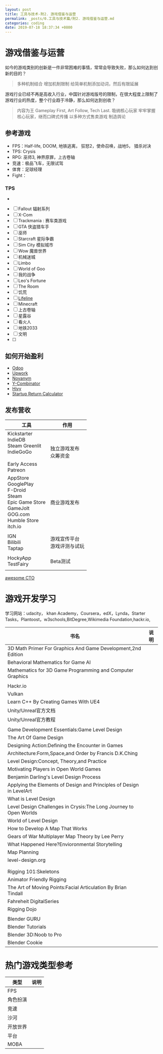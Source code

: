 ```yaml
---
layout: post
title: 工具与技术-附2. 游戏借鉴与运营
permalink: _posts/0.工具与技术篇/附2. 游戏借鉴与运营.md
categories: coding
date: 2019-07-18 18:37:34 +0800
---
```

# 游戏借鉴与运营
如今的游戏类别的创新是一件非常困难的事情，常常会导致失败，那么如何达到创新的目的？
  > 多种机制结合
  > 增加机制限制
  > 给简单机制添加动词，然后有限延展

游戏行业已经不再是高收入行业，中国针对游戏版号的限制，在很大程度上限制了游戏行业的热度，整个行业趋于冷静，那么如何达到创收？
  > 内容为王
  > Gameplay First, Art Follow, Tech Last.
  > 吸纳核心玩家
  > 牢牢掌握核心玩家，继而口碑式传播
  > 以多种方式售卖游戏
  > 制造舆论

## 参考游戏
- FPS：Half-life, DOOM, 地铁逃离， 狂怒2，使命召唤，战地5， 猎杀对决
- TPS: Crysis
- RPG: 巫师3, 神界原罪，上古卷轴
- 竞速：极品飞车，无限试驾
- 体育：足球经理
- Fight： 

### TPS
- 

- [ ] Fallout 辐射系列
- [ ] X-Com
- [ ] Trackmania : 赛车类游戏
- [ ] GTA 侠盗猎车手
- [ ] 巫师
- [ ] Starcraft 星际争霸
- [ ] Sim City 模拟城市
- [ ] Wow 魔兽世界
- [ ] 机械迷城
- [ ] Limbo
- [ ] World of Goo
- [ ] 我的战争
- [ ] Leo's Fortune
- [ ] The Room
- [ ] 饥荒
- [ ] [Lifeline](http://3mingames.com/2015/04/lifeline/)
- [ ] Minecraft
- [ ] 上古卷轴
- [ ] 星露谷
- [ ] 看火人
- [ ] 地铁2033
- [ ] 文明
- [ ] 

## 如何开始盈利
- [Odoo](https://www.odoo.com/)
- [Upwork](https://www.upwork.com/)
- [Novanym](http://novanym.com/)
- [Y-Combinator](http://ycombinator.com/)
- [Hivy](https://hivyapp.com/)
- [Startup Return Calculator](https://members.1000angels.com/returncalculator)


## 发布营收

| 工具                                                         | 作用                             |
| ------------------------------------------------------------ | -------------------------------- |
| Kickstarter<br />IndieDB<br />Steam Greenlit<br />IndieGoGo<br /><br />Early Access<br />Patreon | 独立游戏发布<br />众筹资金       |
| AppStore<br />GooglePlay<br />F-Droid<br />Steam<br />Epic Game Store<br />GameJolt<br />GOG.com<br />Humble Store<br />itch.io | 商业游戏发布                     |
|                                                              |                                  |
| IGN<br />Bilibili<br />Taptap                                | 游戏宣传平台<br />游戏评测与试玩 |
|                                                              |                                  |
| HockyApp<br />TestFairy                                      | Beta测试                         |
|                                                              |                                  |

[awesome CTO](https://github.com/mateusz-brainhub/awesome-cto-resources)

# 游戏开发学习

学习网站：udacity， khan Academy，Coursera，edX，Lynda，Starter Tasks，Plantoost，w3schools,BitDegree,Wikimedia Foundation,hackr.io,

| 书名                                                         | 说明 |
| ------------------------------------------------------------ | ---- |
| 3D Math Primer For Graphics And Game Development,2nd Edition |      |
| Behavioral Mathematics for Game AI                           |      |
| Mathematics for 3D Game Programming and Computer Graphics    |      |
|                                                              |      |
| Hackr.io                                                     |      |
| Vulkan                                                       |      |
| Learn C++ By Creating Games With UE4                         |      |
| Unity/Unreal官方文档                                         |      |
| Unity/Unreal官方教程                                         |      |
|                                                              |      |
| Game Development Essentials:Game Level Design                |      |
| The Art Of Game Design                                       |      |
| Designing Action:Defining the Encounter in Games             |      |
| Architecture:Form,Space,and Order by Francis D.K.Ching       |      |
| Level Design:Concept, Theory,and Practice                    |      |
| Motivating Players in Open World Games                       |      |
| Benjamin Darling's Level Design Process                      |      |
| Applying the Elements of Design and Principles of Design in LevelArt |      |
| What is Level Design                                         |      |
| Level Design Challenges in Crysis:The Long Journey to Open Worlds |      |
| World of Level Design                                        |      |
| How to Develop A Map That Works                              |      |
| Gears of War Multiplayer Map Theory by Lee Perry             |      |
| What Happened Here?Envioronmental Storytelling               |      |
| Map Planning                                                 |      |
| level-design.org                                             |      |
|                                                              |      |
|                                                              |      |
| Rigging 101:Skeletons                                        |      |
| Animator Friendly Rigging                                    |      |
| The Art of Moving Points:Facial Articulation By Brian Tindall |      |
| Fahreheit DigitalSeries                                      |      |
| Rigging Dojo                                                 |      |
|                                                              |      |
| Blender GURU                                                 |      |
| Blender Tutorials                                            |      |
| Blender 3D:Noob to Pro                                       |      |
| Blender Cookie                                               |      |



# 热门游戏类型参考

| 类型     | 说明 |
| -------- | ---- |
| FPS      |      |
| 角色扮演 |      |
| 竞速     |      |
| 沙河     |      |
| 开放世界 |      |
| 平台     |      |
| MOBA     |      |

